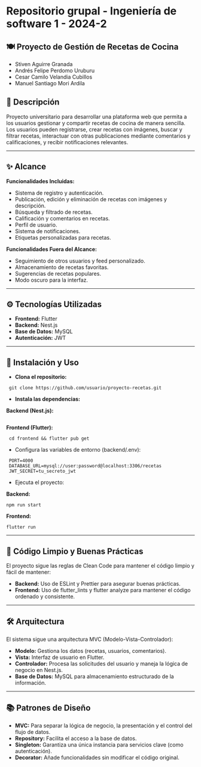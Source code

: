 #  **Repositorio grupal - Ingeniería de software 1 - 2024-2**

## 🍽️ Proyecto de Gestión de Recetas de Cocina

- Stiven Aguirre Granada
- Andrés Felipe Perdomo Uruburu
- Cesar Camilo Velandia Cubillos
- Manuel Santiago Mori Ardila


## 📌 Descripción
Proyecto universitario para desarrollar una plataforma web que permita a los usuarios gestionar y compartir recetas de cocina de manera sencilla. Los usuarios pueden registrarse, crear recetas con imágenes, buscar y filtrar recetas, interactuar con otras publicaciones mediante comentarios y calificaciones, y recibir notificaciones relevantes.

---

## ✨ Alcance
**Funcionalidades Incluidas:**
- Sistema de registro y autenticación.
- Publicación, edición y eliminación de recetas con imágenes y descripción.
- Búsqueda y filtrado de recetas.
- Calificación y comentarios en recetas.
- Perfil de usuario.
- Sistema de notificaciones.
- Etiquetas personalizadas para recetas.


**Funcionalidades Fuera del Alcance:**
- Seguimiento de otros usuarios y feed personalizado.
- Almacenamiento de recetas favoritas.
- Sugerencias de recetas populares.
- Modo oscuro para la interfaz.

---

## ⚙️ Tecnologías Utilizadas
- **Frontend:** Flutter
- **Backend:** Nest.js
- **Base de Datos:** MySQL
- **Autenticación:** JWT

---

## 🚀 Instalación y Uso
- **Clona el repositorio:**
```
 git clone https://github.com/usuario/proyecto-recetas.git
```

- **Instala las dependencias:**

**Backend (Nest.js):**
``` cd backend && npm install  
```

**Frontend (Flutter):**
```
 cd frontend && flutter pub get  
```

- Configura las variables de entorno (backend/.env):
```
 PORT=4000  
 DATABASE_URL=mysql://user:password@localhost:3306/recetas  
 JWT_SECRET=tu_secreto_jwt  
```

- Ejecuta el proyecto:

**Backend:**
```
npm run start  
`````

**Frontend:**
```
flutter run  
```
---

## 📄 Código Limpio y Buenas Prácticas
El proyecto sigue las reglas de Clean Code para mantener el código limpio y fácil de mantener:

- **Backend:** Uso de ESLint y Prettier para asegurar buenas prácticas.
- **Frontend:** Uso de flutter_lints y flutter analyze para mantener el código ordenado y consistente.

---

## 🛠️ Arquitectura
El sistema sigue una arquitectura MVC (Modelo-Vista-Controlador):

- **Modelo:** Gestiona los datos (recetas, usuarios, comentarios).
- **Vista:** Interfaz de usuario en Flutter.
- **Controlador:** Procesa las solicitudes del usuario y maneja la lógica de negocio en Nest.js.
- **Base de Datos:** MySQL para almacenamiento estructurado de la información.

---

## 📚 Patrones de Diseño
- **MVC:** Para separar la lógica de negocio, la presentación y el control del flujo de datos.
- **Repository:** Facilita el acceso a la base de datos.
- **Singleton:** Garantiza una única instancia para servicios clave (como autenticación).
- **Decorator:** Añade funcionalidades sin modificar el código original.

